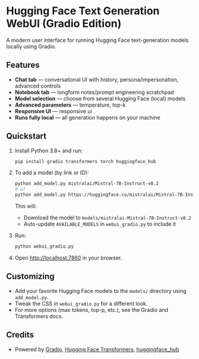 # Hugging Face Text Generation WebUI (Gradio Edition)

A modern user interface for running Hugging Face text-generation models locally using Gradio.

## Features

- **Chat tab** — conversational UI with history, persona/impersonation, advanced controls
- **Notebook tab** — longform notes/prompt engineering scratchpad
- **Model selection** — choose from several Hugging Face (local) models
- **Advanced parameters** — temperature, top-k
- **Responsive UI** — responsive ui
- **Runs fully local** — all generation happens on your machine

## Quickstart

1. Install Python 3.8+ and run:
    ```sh
    pip install gradio transformers torch huggingface_hub
    ```

2. To add a model (by link or ID):
    ```sh
    python add_model.py mistralai/Mistral-7B-Instruct-v0.2
    # or
    python add_model.py https://huggingface.co/mistralai/Mistral-7B-Instruct-v0.2
    ```

    This will:
    - Download the model to `models/mistralai-Mistral-7B-Instruct-v0.2`
    - Auto-update `AVAILABLE_MODELS` in `webui_gradio.py` to include it

3. Run:
    ```sh
    python webui_gradio.py
    ```

4. Open [http://localhost:7860](http://localhost:7860) in your browser.

## Customizing

- Add your favorite Hugging Face models to the `models/` directory using `add_model.py`.
- Tweak the CSS in `webui_gradio.py` for a different look.
- For more options (max tokens, top-p, etc.), see the Gradio and Transformers docs.

## Credits

- Powered by [Gradio](https://gradio.app/), [Hugging Face Transformers](https://huggingface.co/docs/transformers/index), [huggingface_hub](https://huggingface.co/docs/huggingface_hub/index)
